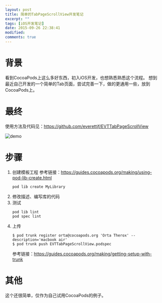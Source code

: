 ```yaml
---
layout: post
title: 简单的TabPageScrollView开发笔记
excerpt: ""
tags: [iOS开发笔记]
date: 2015-09-26 22:38:41
modified: 
comments: true
---
```


# 背景
看到CocoaPods上这么多好东西，初入iOS开发，也想熟悉熟悉这个流程。
想到最近自己开发的一个简单的Tab页面，尝试完善一下，做的更通用一些，放到CocoaPods上。

# 最终
使用方法及代码见：https://github.com/everettjf/EVTTabPageScrollView

![demo](http://everettjf.github.io/images/extern/EVTTabPageScrollView.gif)


# 步骤

1. 创建模板工程
    参考链接：https://guides.cocoapods.org/making/using-pod-lib-create.html
    ```
    pod lib create MyLibrary
    ```
2. 修改描述、编写库的代码
3. 测试
    ```
    pod lib lint
    pod spec lint
    ```
4. 上传
    ```
    $ pod trunk register orta@cocoapods.org 'Orta Therox' --description='macbook air'
    $ pod trunk push EVTTabPageScrollView.podspec
    ```
    参考链接：https://guides.cocoapods.org/making/getting-setup-with-trunk

# 其他
这个还很简单，仅作为自己试用CocoaPods的例子。
